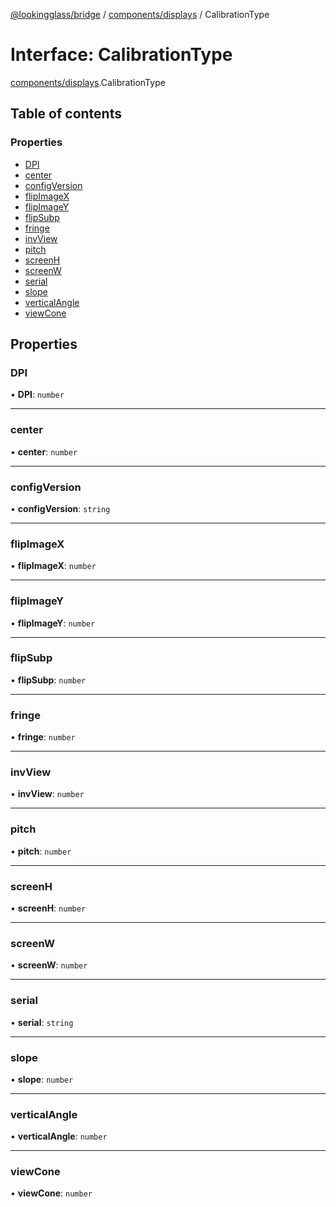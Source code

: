 [@lookingglass/bridge](../README.md) / [components/displays](../modules/components_displays.md) / CalibrationType

# Interface: CalibrationType

[components/displays](../modules/components_displays.md).CalibrationType

## Table of contents

### Properties

- [DPI](components_displays.CalibrationType.md#dpi)
- [center](components_displays.CalibrationType.md#center)
- [configVersion](components_displays.CalibrationType.md#configversion)
- [flipImageX](components_displays.CalibrationType.md#flipimagex)
- [flipImageY](components_displays.CalibrationType.md#flipimagey)
- [flipSubp](components_displays.CalibrationType.md#flipsubp)
- [fringe](components_displays.CalibrationType.md#fringe)
- [invView](components_displays.CalibrationType.md#invview)
- [pitch](components_displays.CalibrationType.md#pitch)
- [screenH](components_displays.CalibrationType.md#screenh)
- [screenW](components_displays.CalibrationType.md#screenw)
- [serial](components_displays.CalibrationType.md#serial)
- [slope](components_displays.CalibrationType.md#slope)
- [verticalAngle](components_displays.CalibrationType.md#verticalangle)
- [viewCone](components_displays.CalibrationType.md#viewcone)

## Properties

### DPI

• **DPI**: `number`

___

### center

• **center**: `number`

___

### configVersion

• **configVersion**: `string`

___

### flipImageX

• **flipImageX**: `number`

___

### flipImageY

• **flipImageY**: `number`

___

### flipSubp

• **flipSubp**: `number`

___

### fringe

• **fringe**: `number`

___

### invView

• **invView**: `number`

___

### pitch

• **pitch**: `number`

___

### screenH

• **screenH**: `number`

___

### screenW

• **screenW**: `number`

___

### serial

• **serial**: `string`

___

### slope

• **slope**: `number`

___

### verticalAngle

• **verticalAngle**: `number`

___

### viewCone

• **viewCone**: `number`
